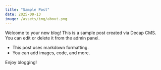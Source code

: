 ```yaml
---
title: "Sample Post"
date: 2025-09-13
image: /assets/img/about.png
---
```


Welcome to your new blog! This is a sample post created via Decap CMS. You can edit or delete it from the admin panel.

- This post uses markdown formatting.
- You can add images, code, and more.

Enjoy blogging!
